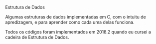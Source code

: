 Estrutura de Dados

Algumas estruturas de dados implementadas em C, com o intuitu de apredizagem, e para aprender como cada uma delas funciona.




Todos os códigos foram implementados em 2018.2 quando eu cursei a cadeira de Estrutura de Dados.
